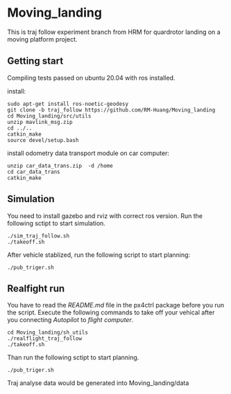 # Moving_landing
This is traj follow experiment branch from HRM for quardrotor landing on a moving platform project.

## Getting start
Compiling tests passed on ubuntu 20.04 with ros installed. 

install:
```
sudo apt-get install ros-noetic-geodesy
git clone -b traj_follow https://github.com/RM-Huang/Moving_landing
cd Moving_landing/src/utils
unzip mavlink_msg.zip
cd ../..
catkin_make
source devel/setup.bash
```

install odometry data transport module on car computer:
```
unzip car_data_trans.zip  -d /home
cd car_data_trans
catkin_make
```

## Simulation
You need to install gazebo and rviz with correct ros version.
Run the following sctipt to start simulation.
```
./sim_traj_follow.sh
./takeoff.sh
```
After vehicle stablized, run the following script to start planning:
```
./pub_triger.sh
```

## Realfight run
You have to read the _README.md_ file in the px4ctrl package before you run the script.
Execute the following commands to take off your vehical after you connecting _Autopilot_ to _flight computer_. 
```
cd Moving_landing/sh_utils
./realflight_traj_follow
./takeoff.sh
```
Than run the following sctipt to start planning.
```
./pub_triger.sh
```

Traj analyse data would be generated into Moving_landing/data